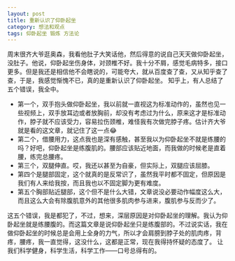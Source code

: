 ```yaml
---
layout: post
title: 重新认识了仰卧起坐
category: 想法和观点
tags: 仰卧起坐 锻炼 方法论
---
```


周末很齐大爷逛奥森，我看他肚子大笑话他，然后得意的说自己天天做仰卧起坐，没肚子。他说，仰卧起坐伤身体，对颈椎不好。我十分不屑，感觉毛病特多，接口更多。但是我还是相信他不会瞎说的，可能夸大，就从百度查了查，又从知乎查了查，于是，我感觉惭愧不已，真的是重新认识了仰卧起坐。
知乎上，有人总结了五个错误，我全中。

* 第一个，双手抱头做仰卧起坐，我以前就一直视这为标准动作的，虽然也见一些视频上，双手放耳边或者放胸前，却没有考虑过为什么，原来这才是标准动作，脖子就不应该受力，容易拉伤颈椎，难怪我有次做完脖子疼。估计齐大爷就是看的这文章，就记住了这一点😂
* 第二个，借腰用力，这点我也是深有感触，甚至我以为仰卧起坐不就是练腰的吗？好吧，仰卧起坐是练腹肌的。腰部应该贴近地面，而我做的时候老是直着腰，练完总腰疼。
* 第三个，双腿伸直。哎，我还以甚至为自豪，但实际上，双腿应该屈膝。
* 第四个是腿部固定，这个就真的是反常识了，虽然我平时都不固定，但原因是我们有人来给我按，而且我也以不固定脚为更有难度。
* 第五个胸部贴近腿部，这个但不是什么大错，文章说没必要动作幅度这么大，而且这么大会有除腹肌意外的其他很多肌肉参与进来，腹肌参与反而少了。

这五个错误，我是都犯了，不过，想来，深层原因是对仰卧起坐的理解。我认为仰卧起坐就是练腰腹的。而这篇文章是说仰卧起坐只是练腹部的。不过说实话，我在做仰卧起坐的时候总是会用上全身的力气，所以才会肩膀到脖子处的肌肉疼，背疼，腰疼，我一直觉得，这没什么，这都是正常，现在我得持怀疑的态度了。
让我们科学健身，科学生活，科学工作——口号总得有的。
